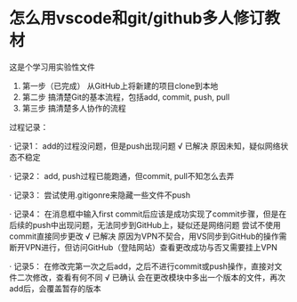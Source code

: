 # 怎么用vscode和git/github多人修订教材
这是个学习用实验性文件

1. 第一步（已完成） 从GitHub上将新建的项目clone到本地
2. 第二步 搞清楚Git的基本流程，包括add, commit, push, pull
3. 第三步 搞清楚多人协作的流程



过程记录：

· 记录1：
    add的过程没问题，但是push出现问题
    √ 已解决
    原因未知，疑似网络状态不稳定

· 记录2：
    add, push过程已能跑通，但commit, pull不知怎么去弄

· 记录3：
    尝试使用.gitigonre来隐藏一些文件不push

· 记录4：
    在消息框中输入first commit后应该是成功实现了commit步骤，但是在后续的push中出现问题，无法同步到GitHub上，疑似还是网络问题
    尝试不使用commit直接同步更改
    √ 已解决
    原因为VPN不契合，用VS同步到GitHub的操作需断开VPN进行，但访问GitHub（登陆网站）查看更改成功与否又需要挂上VPN

· 记录5：
    在修改完第一次之后add，之后不进行commit或push操作，直接对文件二次修改，查看有何不同
    √ 已确认
    会在更改模块中多出一个版本的文件，再次add后，会覆盖暂存的版本